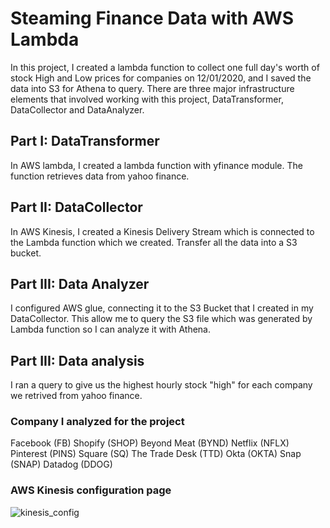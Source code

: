 # Steaming Finance Data with AWS Lambda
In this project, I created a lambda function to collect one full day's worth of stock High and Low prices for companies on 12/01/2020, and I saved the data into S3 for Athena to query.
There are three major infrastructure elements that involved working with this project, DataTransformer, DataCollector and DataAnalyzer.

## Part I: DataTransformer
In AWS lambda, I created a lambda function with yfinance module. The function retrieves data from yahoo finance.

## Part II: DataCollector
In AWS Kinesis, I created a Kinesis Delivery Stream which is connected to the Lambda function which we created. Transfer all the data into a S3 bucket.

## Part III: Data Analyzer
I configured AWS glue, connecting it to the S3 Bucket that I created in my DataCollector. This allow me to query the S3 file which was generated by Lambda function so I can analyze it with Athena.

## Part III: Data analysis
I ran a query to give us the highest hourly stock "high" for each company we retrived from yahoo finance.

### Company I analyzed for the project
Facebook (FB)
Shopify (SHOP)
Beyond Meat (BYND)
Netflix (NFLX)
Pinterest (PINS)
Square (SQ)
The Trade Desk (TTD)
Okta (OKTA)
Snap (SNAP)
Datadog (DDOG)

### AWS Kinesis configuration page
![kinesis_config](https://user-images.githubusercontent.com/56409800/102427503-806fce80-3fdf-11eb-94df-0a64a964db0b.png)

